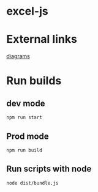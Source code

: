 # excel-js

# External links
[diagrams](https://drive.google.com/file/d/14P-jwFKSEzvsG8w27unH57ENWd7oWDnL/view?usp=sharing)

# Run builds
## dev mode
````
npm run start
````
## Prod mode
````
npm run build
````
## Run scripts with node
````
node dist/bundle.js
````
